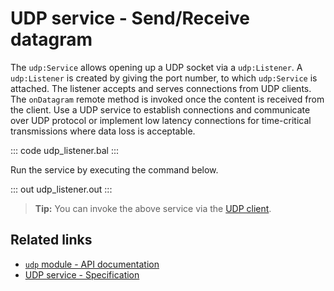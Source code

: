 # UDP service - Send/Receive datagram

The `udp:Service` allows opening up a UDP socket via a `udp:Listener`. A `udp:Listener` is created by giving the port number, to which `udp:Service` is attached. The listener accepts and serves connections from UDP clients. The `onDatagram` remote method is invoked once the content is received from the client. Use a UDP service to establish connections and communicate over UDP protocol or implement low latency connections for time-critical transmissions where data loss is acceptable.

::: code udp_listener.bal :::

Run the service by executing the command below.

::: out udp_listener.out :::

>**Tip:** You can invoke the above service via the [UDP client](/learn/by-example/udp-client/).

## Related links
- [`udp` module - API documentation](https://lib.ballerina.io/ballerina/udp/latest)
- [UDP service - Specification](/spec/udp/#4-service)
